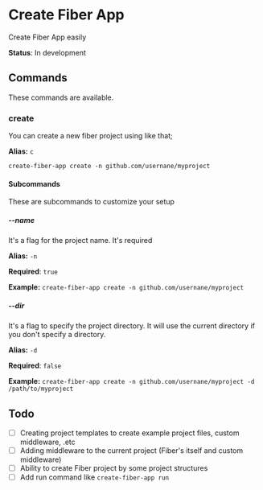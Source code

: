 # Create Fiber App

Create Fiber App easily

**Status**: In development 

## Commands

These commands are available.

### create

You can create a new fiber project using like that;

**Alias:** `c`

`create-fiber-app create -n github.com/usernane/myproject`

#### Subcommands

These are subcommands to customize your setup

##### --name

It's a flag for the project name. It's required

**Alias:** `-n`

**Required**: `true`

**Example:** `create-fiber-app create -n github.com/usernane/myproject`

##### --dir

It's a flag to specify the project directory. It will use the current directory if you don't specify a directory.

**Alias:** `-d`

**Required**: `false`

**Example:** `create-fiber-app create -n github.com/usernane/myproject -d /path/to/myproject`

## Todo

- [ ] Creating project templates to create example project files, custom middleware, .etc
- [ ] Adding middleware to the current project (Fiber's itself and custom middleware)
- [ ] Ability to create Fiber project by some project structures
- [ ] Add run command like `create-fiber-app run`